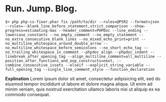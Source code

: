 # Run. Jump. Blog.

```
$> php php-cs-fixer.phar fix /path/to/dir --rules=@PSR2 --format=json  --rules=--blank_line_before_statement,strict_comparison --show-progress=estimating-max --header_comment=PHPDoc --line_ending --lowercase_constants --no_empty_comment --no_empty_statement --no_extra_consecutive_blank_lines --no_mixed_echo_print=print --no_multiline_whitespace_around_double_arrow --no_multiline_whitespace_before_semicolons --no_short_echo_tag --no_trailing_whitespace_in_comment --phpdoc_align --phpdoc_indent --linebreak_after_opening_tag --align_multiline_comment=all_multiline --position_after_functions_and_oop_constructs=next, --combine_consecutive_issets --elseif --explicit_string_variable --full_opening_tag --single_line_comment_style --function_declaration
```
**Explination** Lorem ipsum dolor sit amet, consectetur adipisicing elit, sed do eiusmod tempor incididunt ut labore et dolore magna aliqua. Ut enim ad minim veniam, quis nostrud exercitation ullamco laboris nisi ut aliquip ex ea commodo consequat.